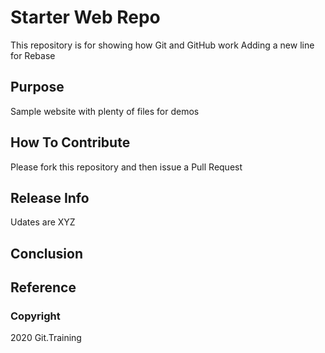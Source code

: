 # Starter Web Repo

This repository is for showing how Git and GitHub work
Adding a new line for Rebase

## Purpose

Sample website with plenty of files for demos

## How To Contribute
Please fork this repository and then issue a Pull Request

## Release Info

Udates are XYZ

## Conclusion

## Reference

### Copyright
2020 Git.Training

